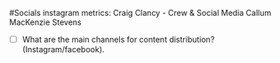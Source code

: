 #Socials
instagram metrics:
Craig Clancy - Crew & Social Media 
Callum MacKenzie Stevens

- [ ] What are the main channels for content distribution? (Instagram/facebook).